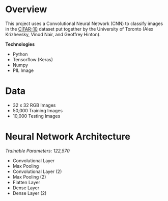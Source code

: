 # Overview
This project uses a Convolutional Neural Network (CNN) to classify images in the [CIFAR-10](https://www.cs.toronto.edu/~kriz/cifar.html) dataset put together by the University of Toronto (Alex Krizhevsky, Vinod Nair, and Geoffrey Hinton). 

**Technologies**
- Python
- Tensorflow (Keras)
- Numpy
- PIL Image

# Data
- 32 x 32 RGB Images
- 50,000 Training Images
- 10,000 Testing Images

# Neural Network Architecture 
*Trainable Parameters: 122,570*
- Convolutional Layer 
- Max Pooling
- Convolutional Layer (2)
- Max Pooling (2)
- Flatten Layer 
- Dense Layer
- Dense Layer (2)
